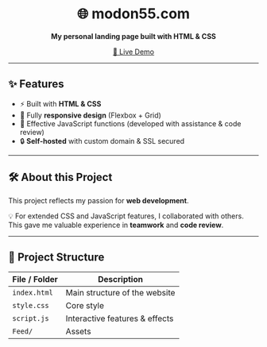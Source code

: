<h1 align="center">🌐 modon55.com</h1>

<p align="center">
  <b>My personal landing page built with HTML & CSS</b><br/>
</p>

<p align="center">
  <a href="https://modon55.com" target="_blank">
    🔗 Live Demo
  </a>
</p>

---

## ✨ Features
- ⚡ Built with **HTML & CSS**
- 📱 Fully **responsive design** (Flexbox + Grid)
- 🧩 Effective JavaScript functions (developed with assistance & code review)
- 🔒 **Self-hosted** with custom domain & SSL secured

---

## 🛠 About this Project
This project reflects my passion for **web development**.  

💡 For extended CSS and JavaScript features, I collaborated with others.  
This gave me valuable experience in **teamwork** and **code review**.  

---

## 📂 Project Structure
| File / Folder | Description |
|---------------|-------------|
| `index.html`  | Main structure of the website |
| `style.css`   | Core style |
| `script.js`   | Interactive features & effects |
| `Feed/`       | Assets |
